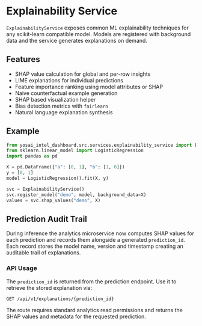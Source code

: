 # Explainability Service

`ExplainabilityService` exposes common ML explainability techniques for any
scikit-learn compatible model.  Models are registered with background data and
the service generates explanations on demand.

## Features

- SHAP value calculation for global and per-row insights
- LIME explanations for individual predictions
- Feature importance ranking using model attributes or SHAP
- Naive counterfactual example generation
- SHAP based visualization helper
- Bias detection metrics with `fairlearn`
- Natural language explanation synthesis

## Example

```python
from yosai_intel_dashboard.src.services.explainability_service import ExplainabilityService
from sklearn.linear_model import LogisticRegression
import pandas as pd

X = pd.DataFrame({"a": [0, 1], "b": [1, 0]})
y = [0, 1]
model = LogisticRegression().fit(X, y)

svc = ExplainabilityService()
svc.register_model("demo", model, background_data=X)
values = svc.shap_values("demo", X)
```

## Prediction Audit Trail

During inference the analytics microservice now computes SHAP values for each
prediction and records them alongside a generated ``prediction_id``.  Each
record stores the model name, version and timestamp creating an auditable trail
of explanations.

### API Usage

The ``prediction_id`` is returned from the prediction endpoint.  Use it to
retrieve the stored explanation via:

```
GET /api/v1/explanations/{prediction_id}
```

The route requires standard analytics read permissions and returns the SHAP
values and metadata for the requested prediction.
